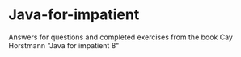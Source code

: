 # Java-for-impatient
Answers for questions and completed exercises from the book Cay Horstmann "Java for impatient 8"
